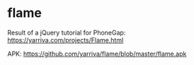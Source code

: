 # flame

Result of a jQuery tutorial for PhoneGap:
https://yarriva.com/projects/Flame.html

APK:
https://github.com/yarriva/flame/blob/master/flame.apk
